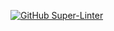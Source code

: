 [![GitHub Super-Linter](https://github.com/CCHaynes112/BrawlBay/workflows/Lint%20Code%20Base/badge.svg)](https://github.com/marketplace/actions/super-linter)
